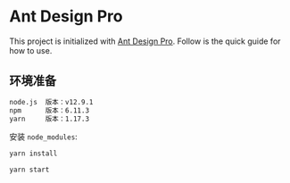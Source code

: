 # Ant Design Pro

This project is initialized with [Ant Design Pro](https://pro.ant.design). Follow is the quick guide for how to use.

## 环境准备

```bash
node.js  版本：v12.9.1
npm      版本：6.11.3
yarn     版本：1.17.3
```

安装 `node_modules`:

```bash
yarn install
```

```bash
yarn start
```